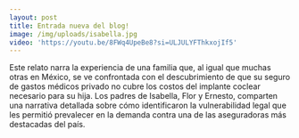 ```yaml
---
layout: post
title: Entrada nueva del blog!
image: /img/uploads/isabella.jpg
video: 'https://youtu.be/8FWq4UpeBe8?si=ULJULYFThkxojIf5'
---
```

Este relato narra la experiencia de una familia que, al igual que muchas otras en México, se ve confrontada con el descubrimiento de que su seguro de gastos médicos privado no cubre los costos del implante coclear necesario para su hija. Los padres de Isabella, Flor y Ernesto, comparten una narrativa detallada sobre cómo identificaron la vulnerabilidad legal que les permitió prevalecer en la demanda contra una de las aseguradoras más destacadas del país.
